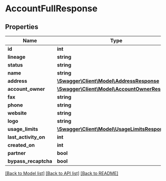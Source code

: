 # AccountFullResponse

## Properties
Name | Type | Description | Notes
------------ | ------------- | ------------- | -------------
**id** | **int** |  | 
**lineage** | **string** |  | 
**status** | **string** |  | 
**name** | **string** |  | [optional] 
**address** | [**\Swagger\Client\Model\AddressResponse**](AddressResponse.md) |  | 
**account_owner** | [**\Swagger\Client\Model\AccountOwnerResponse**](AccountOwnerResponse.md) |  | 
**fax** | **string** |  | [optional] 
**phone** | **string** |  | [optional] 
**website** | **string** |  | [optional] 
**logo** | **string** |  | 
**usage_limits** | [**\Swagger\Client\Model\UsageLimitsResponse**](UsageLimitsResponse.md) |  | 
**last_activity_on** | **int** |  | 
**created_on** | **int** |  | 
**partner** | **bool** |  | 
**bypass_recaptcha** | **bool** |  | 

[[Back to Model list]](../../README.md#documentation-for-models) [[Back to API list]](../../README.md#documentation-for-api-endpoints) [[Back to README]](../../README.md)

